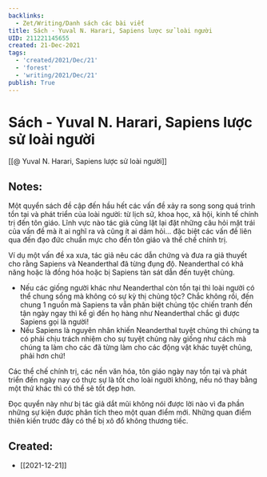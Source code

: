 ```yaml
---
backlinks:
  - Zet/Writing/Danh sách các bài viết
title: Sách - Yuval N. Harari, Sapiens lược sử loài người
UID: 211221145655
created: 21-Dec-2021
tags:
  - 'created/2021/Dec/21'
  - 'forest'
  - 'writing/2021/Dec/21'
publish: True
---
```

# Sách - Yuval N. Harari, Sapiens lược sử loài người

[[@ Yuval N. Harari, Sapiens lược sử loài người]]

## Notes:

Một quyển sách đề cập đến hầu hết các vấn đề xảy ra song song quá trình tồn tại và phát triển của loài người: từ lịch sử, khoa học, xã hội, kinh tế chính trị đến tôn giáo. Lĩnh vực nào tác giả cũng lật lại đặt những câu hỏi mặt trái của vấn đề mà ít ai nghĩ ra và cũng ít ai dám hỏi... đặc biệt các vấn đề liên qua đến đạo đức chuẩn mực cho đến tôn giáo và thể chế chính trị.

Ví dụ một vấn đề xa xưa, tác giả nêu các dẫn chứng và đưa ra giả thuyết cho rằng Sapiens và Neanderthal đã từng đụng độ. Neanderthal có khả năng hoặc là đồng hóa hoặc bị Sapiens tàn sát dẫn đến tuyệt chủng. 

- Nếu các giống người khác như Neanderthal còn tồn tại thì loài người có thể chung sống mà không có sự kỳ thị chủng tộc? Chắc không rồi, đến chung 1 nguồn mà Sapiens ta vẫn phân biệt chủng tộc chiến tranh đến tận ngày ngay thì kể gì đến họ hàng như Neanderthal chắc gì được Sapiens gọi là người!
- Nếu Sapiens là nguyên nhân khiến Neanderthal tuyệt chủng thì chúng ta có phải chịu trách nhiệm cho sự tuyệt chủng này giống như cách mà chúng ta làm cho các đã từng làm cho các động vật khác tuyệt chủng, phải hơn chứ!

Các thể chế chính trị, các nền văn hóa, tôn giáo ngày nay tồn tại và phát triển đến ngày nay có thực sự là tốt cho loài người không, nếu nó thay bằng một thứ khác thì có thể sẽ tốt đẹp hơn.

Đọc quyển này như bị tác giả dắt mũi không nói được lời nào vì đa phần những sự kiện được phân tích theo một quan điểm mới. Những quan điểm thiên kiến trước đây có thể bị xô đổ không thương tiếc.
## Created:
- [[2021-12-21]]
